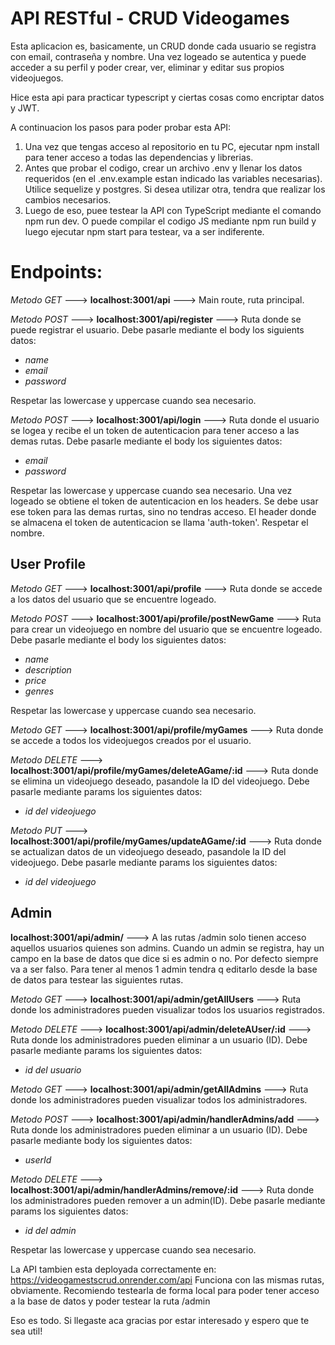 # API RESTful - CRUD Videogames

Esta aplicacion es, basicamente, un CRUD donde cada usuario se registra con email, contraseña y nombre. Una vez logeado se autentica y puede acceder a su perfil y poder crear, ver, eliminar y editar sus propios videojuegos.

Hice esta api para practicar typescript y ciertas cosas como encriptar datos y JWT.


A continuacion los pasos para poder probar esta API:

1. Una vez que tengas acceso al repositorio en tu PC, ejecutar npm install para tener acceso a todas las dependencias y librerias.
2. Antes que probar el codigo, crear un archivo .env y llenar los datos requeridos (en el .env.example estan indicado las variables necesarias).
Utilice sequelize y postgres. Si desea utilizar otra, tendra que realizar los cambios necesarios.
3. Luego de eso, puee testear la API con TypeScript mediante el comando npm run dev. O puede compilar el codigo JS mediante npm run build y luego ejecutar npm start para testear, va a ser indiferente.

# Endpoints:
*Metodo GET* ---> **localhost:3001/api** ---> Main route, ruta principal.


*Metodo POST* ---> **localhost:3001/api/register** ---> Ruta donde se puede registrar el usuario. Debe pasarle mediante el body los siguients datos:
* *name*
* *email*
* *password*

Respetar las lowercase y uppercase cuando sea necesario.


*Metodo POST* ---> **localhost:3001/api/login** ---> Ruta donde el usuario se logea y recibe el un token de autenticacion para tener acceso a las demas rutas.
Debe pasarle mediante el body los siguientes datos:
* *email*
* *password*

Respetar las lowercase y uppercase cuando sea necesario.
Una vez logeado se obtiene el token de autenticacion en los headers. Se debe usar ese token para las demas rurtas, sino no tendras acceso.
El header donde se almacena el token de autenticacion se llama 'auth-token'. Respetar el nombre.



## User Profile
*Metodo GET* ---> **localhost:3001/api/profile** ---> Ruta donde se accede a los datos del usuario que se encuentre logeado.

*Metodo POST* ---> **localhost:3001/api/profile/postNewGame** ---> Ruta para crear un videojuego en nombre del usuario que se encuentre logeado.
Debe pasarle mediante el body los siguientes datos:
* *name*
* *description*
* *price*
* *genres*

Respetar las lowercase y uppercase cuando sea necesario.

*Metodo GET* ---> **localhost:3001/api/profile/myGames** ---> Ruta donde se accede a todos los videojuegos creados por el usuario.

*Metodo DELETE* ---> **localhost:3001/api/profile/myGames/deleteAGame/:id** ---> Ruta donde se elimina un videojuego deseado, pasandole la ID del videojuego.
Debe pasarle mediante params los siguientes datos:
* *id del videojuego*

*Metodo PUT* ---> **localhost:3001/api/profile/myGames/updateAGame/:id** ---> Ruta donde se actualizan datos de un videojuego deseado, pasandole la ID del videojuego.
Debe pasarle mediante params los siguientes datos:
* *id del videojuego*

## Admin

**localhost:3001/api/admin/** ---> A las rutas /admin solo tienen acceso aquellos usuarios quienes son admins. Cuando un admin se registra, hay un campo en la base de datos que dice si es admin o no. Por defecto siempre va a ser falso.
Para tener al menos 1 admin tendra q editarlo desde la base de datos para testear las siguientes rutas.

*Metodo GET* ---> **localhost:3001/api/admin/getAllUsers** ---> Ruta donde los administradores pueden visualizar todos los usuarios registrados.

*Metodo DELETE* ---> **localhost:3001/api/admin/deleteAUser/:id** ---> Ruta donde los administradores pueden eliminar a un usuario (ID).
Debe pasarle mediante params los siguientes datos:
* *id del usuario*

*Metodo GET* ---> **localhost:3001/api/admin/getAllAdmins** ---> Ruta donde los administradores pueden visualizar todos los administradores.

*Metodo POST* ---> **localhost:3001/api/admin/handlerAdmins/add** ---> Ruta donde los administradores pueden eliminar a un usuario (ID).
Debe pasarle mediante body los siguientes datos:
* *userId*

*Metodo DELETE* ---> **localhost:3001/api/admin/handlerAdmins/remove/:id** ---> Ruta donde los administradores pueden remover a un admin(ID).
Debe pasarle mediante params los siguientes datos:
* *id del admin*






Respetar las lowercase y uppercase cuando sea necesario.



La API tambien esta deployada correctamente en: https://videogamestscrud.onrender.com/api
Funciona con las mismas rutas, obviamente. 
Recomiendo testearla de forma local para poder tener acceso a la base de datos y poder testear la ruta /admin



Eso es todo. Si llegaste aca gracias por estar interesado y espero que te sea util!